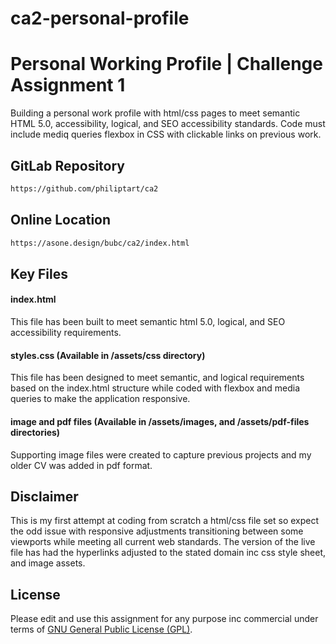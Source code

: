 # ca2-personal-profile

# Personal Working Profile | Challenge Assignment 1

Building a personal work profile with html/css pages to meet semantic HTML 5.0, accessibility, logical, and SEO accessibility standards. Code must include mediq queries flexbox in CSS with clickable links on previous work.

## GitLab Repository

```bash
https://github.com/philiptart/ca2
```
## Online Location

```bash
https://asone.design/bubc/ca2/index.html
```

## Key Files

#### index.html

This file has been built to meet semantic html 5.0, logical, and SEO accessibility requirements.

#### styles.css (Available in /assets/css directory)

This file has been designed to meet semantic, and logical requirements based on the index.html structure while coded with flexbox and media queries to make the application responsive.

#### image and pdf files (Available in /assets/images, and /assets/pdf-files directories)

Supporting image files were created to capture previous projects and my older CV was added in pdf format.

## Disclaimer

This is my first attempt at coding from scratch a html/css file set so expect the odd issue with responsive adjustments transitioning between some viewports while meeting all current web standards. The version of the live file has had the hyperlinks adjusted to the stated domain inc css style sheet, and image assets.

## License

Please edit and use this assignment for any purpose inc commercial under terms of [GNU General Public License (GPL)](https://www.gnu.org/licenses/gpl-3.0.html).

